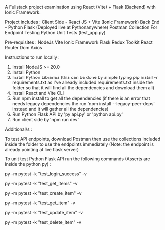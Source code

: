 A Fullstack project examination using React (Vite) + Flask (Backend) with Ionic Framework.

Project includes :
Client Side - React JS + Vite (Ionic Framework)
Back End - Python Flask (Deployed live at Pythonanywhere)
Postman Collection For Endpoint Testing
Python Unit Tests (test_app.py)

Pre-requisites : 
NodeJs
Vite
Ionic Framework
Flask
Redux Toolkit
React Router Dom
Axios

Instructions to run locally :

1. Install NodeJS >= 20.0
2. Install Python
3. Install Python Libraries (this can be done by simple typing pip install -r requirements.txt as I've already included requirements.txt inside the folder so that it will find all the dependencies and download them all)
4. Install React and Vite CLI
5. Run npm install to get all the dependencies (if there is an error that needs legacy dependencies the run 'npm install --legacy-peer-deps' instead and it will gather all the dependencies)
6. Run Python Flask API by 'py api.py' or 'python api.py'
7. Run client side by  'npm run dev'

Additional/s :

To test API endpoints, download Postman then use the collections included inside the folder to use the endpoints immediately (Note: the endpoint is already pointing at live flask server)

To unit test Python Flask API run the following commands (Asserts are inside the python py) : 

py -m  pytest -k "test_login_success" -v

py -m  pytest -k "test_get_items" -v

py -m  pytest -k "test_create_item" -v

py -m  pytest -k "test_get_item" -v

py -m  pytest -k "test_update_item" -v

py -m  pytest -k "test_delete_item" -v
